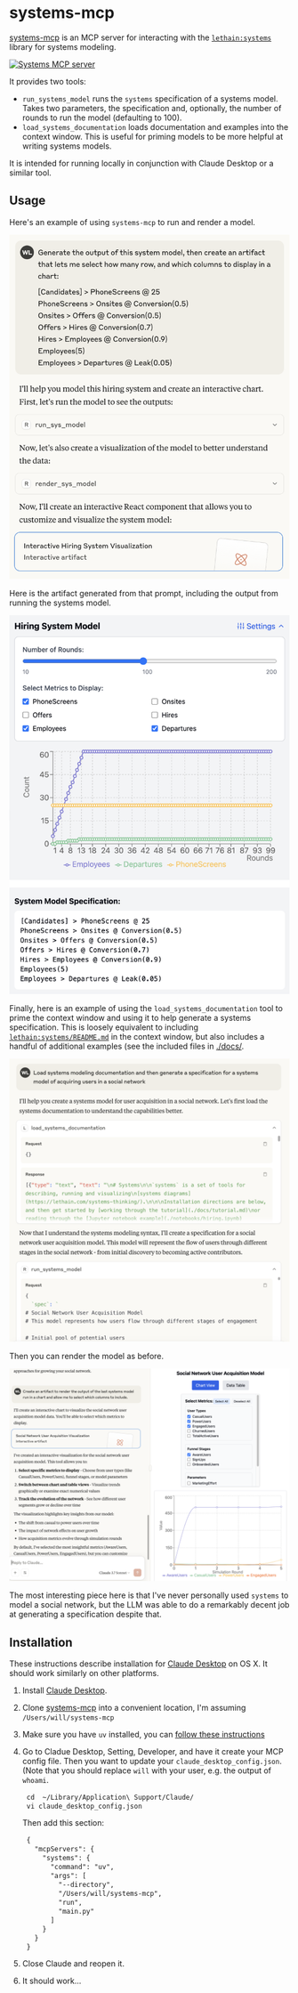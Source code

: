 # systems-mcp

[systems-mcp](https://github.com/lethain/systems-mcp) is an MCP server for interacting with
the [`lethain:systems`](https://github.com/lethain/systems/) library for systems modeling.

<a href="https://glama.ai/mcp/servers/@lethain/systems-mcp">
  <img width="380" height="200" src="https://glama.ai/mcp/servers/@lethain/systems-mcp/badge" alt="Systems MCP server" />
</a>

It provides two tools:

* `run_systems_model` runs the `systems` specification of a systems model.
    Takes two parameters, the specification and, optionally, the number of
    rounds to run the model (defaulting to 100).
* `load_systems_documentation` loads documentation and examples into the context window.
    This is useful for priming models to be more helpful at writing systems models.

It is intended for running locally in conjunction with Claude Desktop or a similar tool.

## Usage


Here's an example of using `systems-mcp` to run and render a model.

![Example of prompt for  using systems-mcp](docs/systems-mcp-prompt.png)

Here is the artifact generated from that prompt, including the output from
running the systems model.

![Example of artifact for using the output of systems-mcp](docs/systems-mcp-artifact.png)

Finally, here is an example of using the `load_systems_documentation` tool to prime
the context window and using it to help generate a systems specification.
This is loosely equivalent to including [`lethain:systems/README.md`](https://raw.githubusercontent.com/lethain/systems/refs/heads/master/README.md) in the context window,
but also includes a handful of additional examples
(see the included files in [./docs/](./docs/).

![Example prompt of loading documentation into context window](docs/sys-mcp-load-prompt.png)

Then you can render the model as before.

![Example prompt of rendering the generated model](docs/sys-mcp-load-artifact.png)

The most interesting piece here is that I've never personally used `systems` to model a social network,
but the LLM was able to do a remarkably decent job at generating a specification despite that.


## Installation

These instructions describe installation for [Claude Desktop](https://claude.ai/download) on OS X.
It should work similarly on other platforms.

1. Install [Claude Desktop](https://claude.ai/download).
2. Clone [systems-mcp](https://github.com/lethain/systems-mcp) into
    a convenient location, I'm assuming `/Users/will/systems-mcp`
3. Make sure you have `uv` installed, you can [follow these instructions](https://modelcontextprotocol.io/quickstart/server)
4. Go to Cladue Desktop, Setting, Developer, and have it create your MCP config file.
    Then you want to update your `claude_desktop_config.json`.
    (Note that you should replace `will` with your user, e.g. the output of `whoami`.

        cd  ~/Library/Application\ Support/Claude/
        vi claude_desktop_config.json

    Then add this section:

        {
          "mcpServers": {
            "systems": {
              "command": "uv",
              "args": [
                "--directory",
                "/Users/will/systems-mcp",
                "run",
                "main.py"
              ]
            }
          }
        }

5. Close Claude and reopen it.
6. It should work...